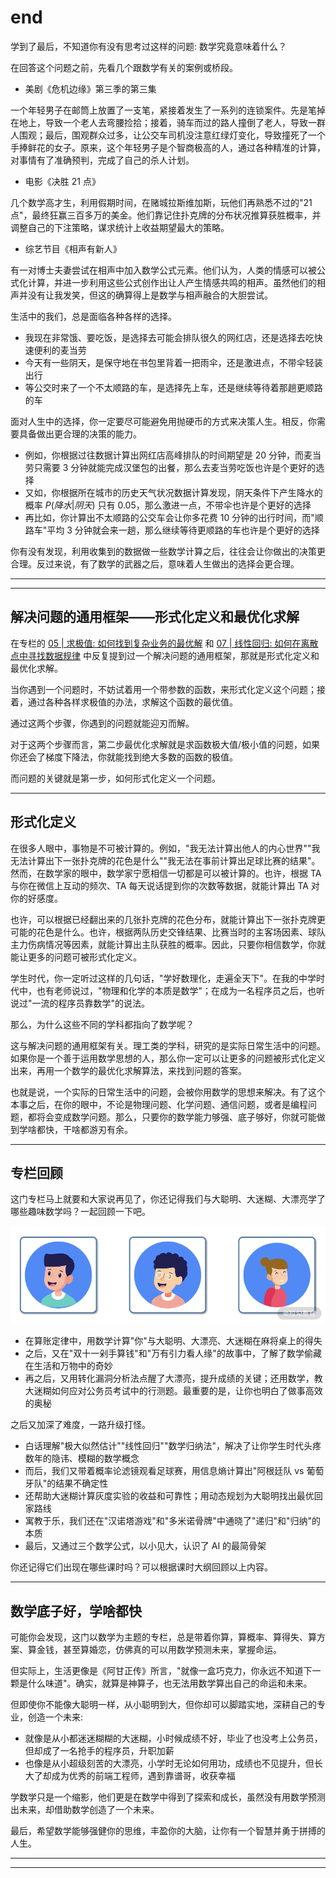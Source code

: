 # end

学到了最后，不知道你有没有思考过这样的问题: 数学究竟意味着什么？

在回答这个问题之前，先看几个跟数学有关的案例或桥段。

* 美剧《危机边缘》第三季的第三集

一个年轻男子在邮筒上放置了一支笔，紧接着发生了一系列的连锁案件。先是笔掉在地上，导致一个老人去弯腰捡拾；接着，骑车而过的路人撞倒了老人，导致一群人围观；最后，围观群众过多，让公交车司机没注意红绿灯变化，导致撞死了一个手捧鲜花的女子。原来，这个年轻男子是个智商极高的人，通过各种精准的计算，对事情有了准确预判，完成了自己的杀人计划。

* 电影《决胜 21 点》

几个数学高才生，利用假期时间，在赌城拉斯维加斯，玩他们再熟悉不过的"21点"，最终狂赢三百多万的美金。他们靠记住扑克牌的分布状况推算获胜概率，并调整自己的下注策略，谋求统计上收益期望最大的策略。

* 综艺节目《相声有新人》

有一对博士夫妻尝试在相声中加入数学公式元素。他们认为，人类的情感可以被公式化计算，并进一步利用这些公式创作出让人产生情感共鸣的相声。虽然他们的相声并没有让我发笑，但这的确算得上是数学与相声融合的大胆尝试。

生活中的我们，总是面临各种各样的选择。

* 我现在非常饿、要吃饭，是选择去可能会排队很久的网红店，还是选择去吃快速便利的麦当劳
* 今天有一些阴天，是保守地在书包里背着一把雨伞，还是激进点，不带伞轻装出行
* 等公交时来了一个不太顺路的车，是选择先上车，还是继续等待着那趟更顺路的车

面对人生中的选择，你一定要尽可能避免用抛硬币的方式来决策人生。相反，你需要具备做出更合理的决策的能力。

* 例如，你根据过往数据计算出网红店高峰排队的时间期望是 20 分钟，而麦当劳只需要 3 分钟就能完成汉堡包的出餐，那么去麦当劳吃饭也许是个更好的选择
* 又如，你根据所在城市的历史天气状况数据计算发现，阴天条件下产生降水的概率 $P(降水|阴天)$ 只有 0.05，那么激进一点，不带伞也许是个更好的选择
* 再比如，你计算出不太顺路的公交车会让你多花费 10 分钟的出行时间，而"顺路车"平均 3 分钟就会来一趟，那么继续等待更顺路的车也许是个更好的选择

你有没有发现，利用收集到的数据做一些数学计算之后，往往会让你做出的决策更合理。反过来说，有了数学的武器之后，意味着人生做出的选择会更合理。

---
---

## 解决问题的通用框架——形式化定义和最优化求解

在专栏的 [05 | 求极值: 如何找到复杂业务的最优解](module_2/lecture_5.md) 和 [07 | 线性回归: 如何在离散点中寻找数据规律](module_2/lecture_7.md)
中反复提到过一个解决问题的通用框架，那就是形式化定义和最优化求解。

当你遇到一个问题时，不妨试着用一个带参数的函数，来形式化定义这个问题；接着，通过各种各样求极值的办法，求解这个函数的最优值。

通过这两个步骤，你遇到的问题就能迎刃而解。

对于这两个步骤而言，第二步最优化求解就是求函数极大值/极小值的问题，如果你还会了梯度下降法，你就能找到绝大多数的函数的极值。

而问题的关键就是第一步，如何形式化定义一个问题。

---

## 形式化定义

在很多人眼中，事物是不可被计算的。例如，"我无法计算出他人的内心世界""我无法计算出下一张扑克牌的花色是什么""我无法在事前计算出足球比赛的结果"。然而，在数学家的眼中，数学家宁愿相信一切都是可以被计算的。也许，根据 TA
与你在微信上互动的频次、TA 每天说话提到你的次数等数据，就能计算出 TA 对你的好感度。

也许，可以根据已经翻出来的几张扑克牌的花色分布，就能计算出下一张扑克牌更可能的花色是什么。也许，根据两队历史交锋结果、比赛当时的主客场因素、球队主力伤病情况等因素，就能计算出主队获胜的概率。因此，只要你相信数学，你就能让更多的问题可被形式化定义。

学生时代，你一定听过这样的几句话，"学好数理化，走遍全天下"。在我的中学时代中，也有老师说过，"物理和化学的本质是数学"；在成为一名程序员之后，也听说过"一流的程序员靠数学"的说法。

那么，为什么这些不同的学科都指向了数学呢？

这与解决问题的通用框架有关。理工类的学科，研究的是实际日常生活中的问题。如果你是一个善于运用数学思想的人，那么你一定可以让更多的问题被形式化定义出来，再用一个数学的最优化求解算法，来找到问题的答案。

也就是说，一个实际的日常生活中的问题，会被你用数学的思想来解决。有了这个本事之后，在你的眼中，不论是物理问题、化学问题、通信问题，或者是编程问题，都将会变成数学问题。那么，只要你的数学能力够强、底子够好，你就可能做到学啥都快，干啥都游刃有余。

---

## 专栏回顾

这门专栏马上就要和大家说再见了，你还记得我们与大聪明、大迷糊、大漂亮学了哪些趣味数学吗？一起回顾一下吧。

![](../images/module_0/e_1.png)

* 在算账定律中，用数学计算"你"与大聪明、大漂亮、大迷糊在麻将桌上的得失
* 之后，又在"双十一剁手算钱"和"万有引力看人缘"的故事中，了解了数学偷藏在生活和万物中的奇妙
* 再之后，又用转化漏洞分析法点醒了大漂亮，提升成绩的关键；还用数学，教大迷糊如何应对公务员考试中的行测题。最重要的是，让你也明白了做事高效的奥秘

之后又加深了难度，一路升级打怪。

* 白话理解"极大似然估计""线性回归""数学归纳法"，解决了让你学生时代头疼数年的隐讳、模糊的数学概念
* 而后，我们又带着概率论滤镜观看足球赛，用信息熵计算出"阿根廷队 vs 葡萄牙队"的结果不确定性
* 还帮助大迷糊计算灰度实验的收益和可靠性；用动态规划为大聪明找出最优回家路线
* 寓教于乐，我们还在"汉诺塔游戏"和"多米诺骨牌"中通晓了"递归"和"归纳"的本质
* 最后，又通过三个数学公式，以小见大，认识了 AI 的最简骨架

你还记得它们出现在哪些课时吗？可以根据课时大纲回顾以上内容。

---

## 数学底子好，学啥都快

可能你会发现，这门以数学为主题的专栏，总是带着你算，算概率、算得失、算方案、算金钱，甚至算婚恋，仿佛真的可以用数学预测未来，掌握命运。

但实际上，生活更像是《阿甘正传》所言，"就像一盒巧克力，你永远不知道下一颗是什么味道"。确实，就算是神算子，也无法用数学算出自己的命运和未来。

但即使你不能像大聪明一样，从小聪明到大，但你却可以脚踏实地，深耕自己的专业，创造一个未来:

* 就像是从小都迷迷糊糊的大迷糊，小时候成绩不好，毕业了也没考上公务员，但却成了一名抢手的程序员，升职加薪
* 也像是从小超级刻苦的大漂亮，小学时无论如何用功，成绩也不见提升，但长大了却成为优秀的前端工程师，遇到靠谱哥，收获幸福

学数学只是一个缩影，他们更是在数学中得到了探索和成长，虽然没有用数学预测出未来，却借助数学创造了一个未来。

最后，希望数学能够强健你的思维，丰盈你的大脑，让你有一个智慧并勇于拼搏的人生。

---
---


